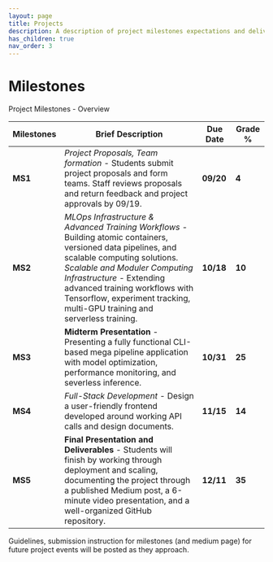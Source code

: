 ```yaml
---
layout: page
title: Projects  
description: A description of project milestones expectations and deliverables.
has_children: true
nav_order: 3
---
```


# Milestones 

Project Milestones - Overview

| **Milestones** | **Brief Description**                                        | **Due Date** | **Grade %** |
| -------------- | ------------------------------------------------------------ | ------------ | ----------- |
| **MS1**        | *Project Proposals, Team formation -*  Students submit project proposals and form teams. Staff reviews proposals and return feedback and project approvals by 09/19. | **09/20**    | **4**       |
| **MS2**        | *MLOps Infrastructure & Advanced Training Workflows -* Building atomic containers, versioned data pipelines, and scalable computing solutions.<br />*Scalable and Moduler Computing Infrastructure -* Extending advanced training workflows with Tensorflow, experiment tracking, multi-GPU training and serverless training. | **10/18**    | **10**      |
| **MS3**        | **Midterm Presentation** - Presenting a fully functional CLI-based mega pipeline application with model optimization, performance monitoring, and severless inference. | **10/31**    | **25**      |
| **MS4**        | *Full-Stack Development -* Design a user-friendly frontend developed around working API calls and design documents. | **11/15**    | **14**      |
| **MS5**        | **Final Presentation and Deliverables** - Students will finish by working through deployment and scaling, documenting the project through a published Medium post, a 6-minute video presentation, and a well-organized GitHub repository. | **12/11**    | **35**      |


Guidelines, submission instruction for milestones (and medium page) for future project events will be posted as they approach.
